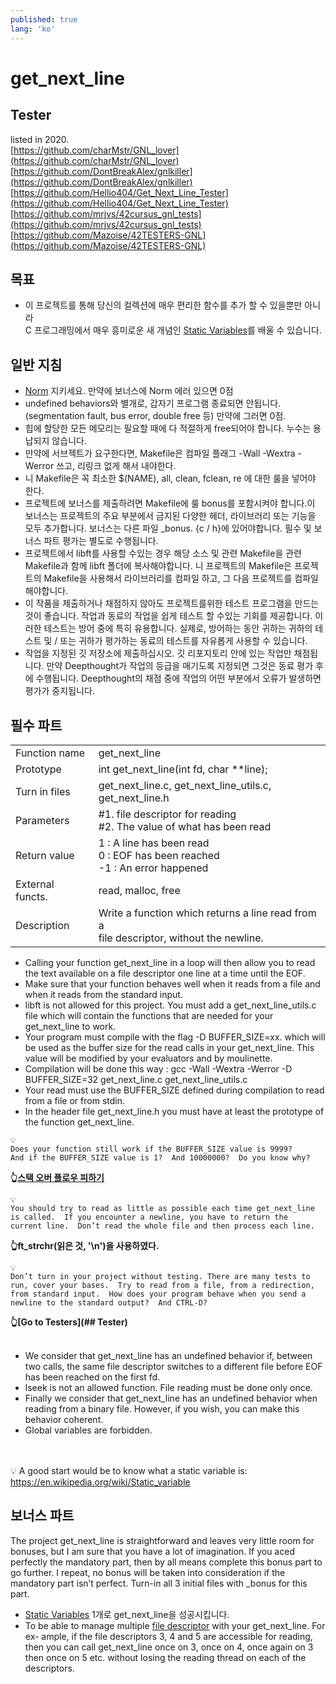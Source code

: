 ```yaml
---
published: true
lang: 'ko'
---
```

# get_next_line

## Tester
listed in 2020.<br>
[https://github.com/charMstr/GNL_lover](https://github.com/charMstr/GNL_lover)
<br>[https://github.com/DontBreakAlex/gnlkiller](https://github.com/DontBreakAlex/gnlkiller)
<br>[https://github.com/Hellio404/Get_Next_Line_Tester](https://github.com/Hellio404/Get_Next_Line_Tester)
<br>[https://github.com/mrjvs/42cursus_gnl_tests](https://github.com/mrjvs/42cursus_gnl_tests)
<br>[https://github.com/Mazoise/42TESTERS-GNL](https://github.com/Mazoise/42TESTERS-GNL)


## 목표
* 이 프로젝트를 통해 당신의 컬렉션에 매우 편리한 함수를 추가 할 수 있을뿐만 아니라<br>
C 프로그래밍에서 매우 흥미로운 새 개념인 [Static Variables](static-variables)를 배울 수 있습니다.

## 일반 지침
* [Norm](https://meta.intra.42.fr/articles/norm-norminette-b1b74c82-5ba1-4e43-b02e-0101727e661c) 지키세요. 만약에 보너스에 Norm 에러 있으면 0점
* undefined behaviors와 별개로, 갑자기 프로그램 종료되면 안됩니다. (segmentation fault, bus error, double free 등)
만약에 그러면 0점.
* 힙에 할당한 모든 메모리는 필요할 때에 다 적절하게 free되어야 합니다. 누수는 용납되지 않습니다.
* 만약에 서브젝트가 요구한다면, Makefile은 컴파일 플래그 -Wall -Wextra -Werror 쓰고, 리링크 없게 해서 내야한다.
* 니 Makefile은 꼭 최소한 $(NAME), all, clean, fclean, re 에 대한 룰을 넣어야 한다.
* 프로젝트에 보너스를 제출하려면 Makefile에 룰 bonus를 포함시켜야 합니다.이 보너스는 프로젝트의 주요 부분에서 금지된 다양한 헤더, 라이브러리 또는 기능을 모두 추가합니다. 보너스는 다른 파일 _bonus. {c / h}에 있어야합니다. 필수 및 보너스 파트 평가는 별도로 수행됩니다.
* 프로젝트에서 libft를 사용할 수있는 경우 해당 소스 및 관련 Makefile을 관련 Makefile과 함께 libft 폴더에 복사해야합니다. 니 프로젝트의 Makefile은 프로젝트의 Makefile을 사용해서 라이브러리를 컴파일 하고, 그 다음 프로젝트를 컴파일해야합니다.
* 이 작품을 제출하거나 채점하지 않아도 프로젝트를위한 테스트 프로그램을 만드는 것이 좋습니다. 작업과 동료의 작업을 쉽게 테스트 할 수있는 기회를 제공합니다. 이러한 테스트는 방어 중에 특히 유용합니다. 실제로, 방어하는 동안 귀하는 귀하의 테스트 및 / 또는 귀하가 평가하는 동료의 테스트를 자유롭게 사용할 수 있습니다.
* 작업을 지정된 깃 저장소에 제출하십시오. 깃 리포지토리 안에 있는 작업만 채점됩니다. 만약 Deepthought가 작업의 등급을 매기도록 지정되면 그것은 동료 평가 후에 수행됩니다. Deepthought의 채점 중에 작업의 어떤 부분에서 오류가 발생하면 평가가 중지됩니다.


## 필수 파트
|||
|:---|:---|
| Function name | get_next_line |
| Prototype | int get_next_line(int fd, char **line); |
| Turn in files | get_next_line.c, get_next_line_utils.c,<br>get_next_line.h |
| Parameters | #1.  file descriptor for reading<br>#2.  The value of what has been read |
| Return value | 1 :  A line has been read<br>0 :  EOF has been reached<br>-1 :  An error happened |
| External functs. | read, malloc, free |
| Description | Write a function which returns a line read from a<br>file descriptor, without the newline. |

* Calling your function get_next_line in a loop will then allow you to read the text available on a file descriptor one line at a time until the EOF.
* Make sure that your function behaves well when it reads from a file and when it reads from the standard input.
* libft is not allowed for this project. You must add a get_next_line_utils.c file which will contain the functions that are needed for your get_next_line to work.
* Your program must compile with the flag -D BUFFER_SIZE=xx. which will be used as the buffer size for the read calls in your get_next_line. This value will be modified by your evaluators and by moulinette.
* Compilation will be done this way : gcc -Wall -Wextra -Werror -D BUFFER_SIZE=32 get_next_line.c get_next_line_utils.c
* Your read must use the BUFFER_SIZE defined during compilation to read from a file or from stdin.
* In the header file get_next_line.h you must have at least the prototype of the function get_next_line.

~~~
💡
Does your function still work if the BUFFER_SIZE value is 9999?
And if the BUFFER_SIZE value is 1?  And 10000000?  Do you know why?
~~~
**👆[스택 오버 플로우 피하기](https://yeosong-00.github.io/42wiki/%EC%8A%A4%ED%83%9D-%EC%98%A4%EB%B2%84%ED%94%8C%EB%A1%9C%EC%9A%B0-%ED%94%BC%ED%95%98%EA%B8%B0)**

~~~
💡
You should try to read as little as possible each time get_next_line
is called.  If you encounter a newline, you have to return the
current line.  Don’t read the whole file and then process each line.
~~~
**👆ft_strchr(읽은 것, '\n')을 사용하였다.**

~~~
💡
Don’t turn in your project without testing. There are many tests to
run, cover your bases.  Try to read from a file, from a redirection,
from standard input.  How does your program behave when you send a
newline to the standard output?  And CTRL-D?
~~~
**👆[Go to Testers](## Tester)**
<br><br>
* We consider that get_next_line has an undefined behavior if, between two calls, the same file descriptor switches to a different file before EOF has been reached on the first fd.
* lseek is not an allowed function. File reading must be done only once.
* Finally we consider that get_next_line has an undefined behavior when reading from a binary file. However, if you wish, you can make this behavior coherent.
* Global variables are forbidden.

<br><br>
💡 A good start would be to know what a static variable is: https://en.wikipedia.org/wiki/Static_variable


## 보너스 파트
The project get_next_line is straightforward and leaves very little room for bonuses, but I am sure that you have a lot of imagination. If you aced perfectly the mandatory part, then by all means complete this bonus part to go further. I repeat, no bonus will be taken into consideration if the mandatory part isn’t perfect.
Turn-in all 3 initial files with _bonus for this part.
* [Static Variables](static-variables) 1개로 get_next_line을 성공시킵니다.
* To be able to manage multiple [file descriptor](https://yeosong1.github.io/file_descriptor) with your get_next_line. For ex- ample, if the file descriptors 3, 4 and 5 are accessible for reading, then you can call get_next_line once on 3, once on 4, once again on 3 then once on 5 etc. without losing the reading thread on each of the descriptors.
